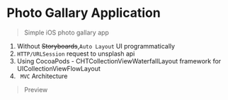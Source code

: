 # Photo Gallary Application
>Simple iOS photo gallary app

1. Without ~~Storyboards~~,` Auto Layout ` UI programmatically
2. ` HTTP/URLSession ` request to unsplash api
3. Using CocoaPods - CHTCollectionViewWaterfallLayout framework for UICollectionViewFlowLayout
4. ` MVC` Architecture

>Preview

